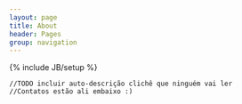 ```yaml
---
layout: page
title: About 
header: Pages
group: navigation
---
```

{% include JB/setup %}

	//TODO incluir auto-descrição clichê que ninguém vai ler
	//Contatos estão ali embaixo :)